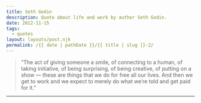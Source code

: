 ```yaml
---
title: Seth Godin
description: Quote about life and work by author Seth Godin.
date: 2012-11-15
tags: 
  - quotes
layout: layouts/post.njk
permalink: /{{ date | pathDate }}/{{ title | slug }}-2/
---
```


> “The act of giving someone a smile, of connecting to a human, of taking initiative, of being surprising, of being creative, of putting on a show — these are things that we do for free all our lives. And then we get to work and we expect to merely do what we’re told and get paid for it.”

---
